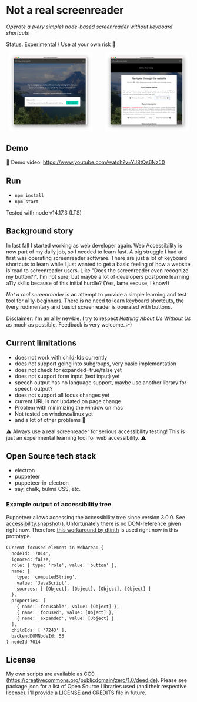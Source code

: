 # Not a real screenreader
*Operate a (very simple) node-based screenreader without keyboard shortcuts*

Status: Experimental / Use at your own risk 👷

<p align="center">
  <img src="screenshot1.png" width="45%" alt="Screenshot of application window - form with website url">
&nbsp; &nbsp; &nbsp; &nbsp;
  <img src="screenshot2.png" width="45%" alt="Screenshot of control center window - buttons for next and previous focusable item, buttons for reading next or previous elements">
</p>

## Demo

🎥   Demo video: https://www.youtube.com/watch?v=YJ8tQs6Nz50

## Run

- `npm install`
- `npm start`

Tested with node v14.17.3 (LTS)

## Background story

In last fall I started working as web developer again. Web Accessibility is now part of my daily job, so I needed to learn fast. A big struggle I had at first was operating screenreader software. There are just a lot of keyboard shortcuts to learn while I just wanted to get a basic feeling of how a website is read to screenreader users. Like "Does the screenreader even recognize my button?!".  I'm not sure, but maybe a lot of developers postpone learning a11y skills because of this initial hurdle? (Yes, lame excuse, I know!)

*Not a real screenreader* is an attempt to provide a simple learning and test tool for a11y-beginners. There is no need to learn keyboard shortcuts, the (very rudimentary and basic) screenreader is operated with buttons. 

Disclaimer: I'm an a11y newbie. I try to respect *Nothing About Us Without Us* as much as possible. Feedback is very welcome. :-)

## Current limitations

- does not work with child-Ids currently
- does not support going into subgroups, very basic implementation
- does not check for expanded=true/false yet
- does not support form input (text input) yet
- speech output has no language support, maybe use another library for speech output?
- does not support all focus changes yet
- current URL is not updated on page change
- Problem with minimizing the window on mac
- Not tested on windows/linux yet
- and a lot of other problems 😬

⚠️ Always use a real screenreader for serious accessibility testing! This is just an experimental learning tool for web accessibility. ⚠️

## Open Source tech stack

- electron
- puppeteer
- puppeteer-in-electron
- say, chalk, bulma CSS, etc.

### Example output of accessibility tree

Puppeteer allows accessing the accessibility tree since version 3.0.0. See [accessibility.snapshot()](https://pptr.dev/#?product=Puppeteer&version=v9.1.1&show=api-class-accessibility). Unfortunately there is no DOM-reference given right now. Therefore [this workaround by dtinth](https://github.com/puppeteer/puppeteer/issues/3641#issuecomment-655639166) is used right now in this prototype.

```
Current focused element in WebArea: {
  nodeId: '7014',
  ignored: false,
  role: { type: 'role', value: 'button' },
  name: {
    type: 'computedString',
    value: 'JavaScript',
    sources: [ [Object], [Object], [Object], [Object] ]
  },
  properties: [
    { name: 'focusable', value: [Object] },
    { name: 'focused', value: [Object] },
    { name: 'expanded', value: [Object] }
  ],
  childIds: [ '7243' ],
  backendDOMNodeId: 53
} nodeId 7014
```

## License

My own scripts are available as CC0 (https://creativecommons.org/publicdomain/zero/1.0/deed.de). Please see package.json for a list of Open Source Libraries used (and their respective license). I'll provide a LICENSE and CREDITS file in future.

